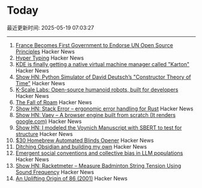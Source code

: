 # Today

最近更新时间: 2025-05-19 07:03:27

--- 
1. [France Becomes First Government to Endorse UN Open Source Principles](https://social.numerique.gouv.fr/@codegouvfr/114529954373492878) Hacker News
2. [Hyper Typing](https://pscanf.com/s/341/) Hacker News
3. [KDE is finally getting a native virtual machine manager called "Karton"](https://www.neowin.net/news/kde-is-finally-getting-a-native-virtual-machine-manager-called-karton/) Hacker News
4. [Show HN: Python Simulator of David Deutsch’s "Constructor Theory of Time"](https://github.com/gvelesandro/constructor-theory-simulator) Hacker News
5. [K-Scale Labs: Open-source humanoid robots, built for developers](https://www.kscale.dev/) Hacker News
6. [The Fall of Roam](https://every.to/superorganizers/the-fall-of-roam) Hacker News
7. [Show HN: Stack Error – ergonomic error handling for Rust](https://github.com/gmcgoldr/stackerror) Hacker News
8. [Show HN: Vaev – A browser engine built from scratch (It renders google.com)](https://github.com/skift-org/vaev) Hacker News
9. [Show HN: I modeled the Voynich Manuscript with SBERT to test for structure](https://github.com/brianmg/voynich-nlp-analysis) Hacker News
10. [$30 Homebrew Automated Blinds Opener](https://sifter.org/~simon/journal/20240718.html) Hacker News
11. [Ditching Obsidian and building my own](https://amberwilliams.io/blogs/building-my-own-pkms) Hacker News
12. [Emergent social conventions and collective bias in LLM populations](https://www.science.org/doi/10.1126/sciadv.adu9368) Hacker News
13. [Show HN: Racketmeter – Measure Badminton String Tension Using Sound Frequency](https://www.racketmeter.com/) Hacker News
14. [An Uplifting Origin of 86 (2001)](https://muse.jhu.edu/article/2832) Hacker News
